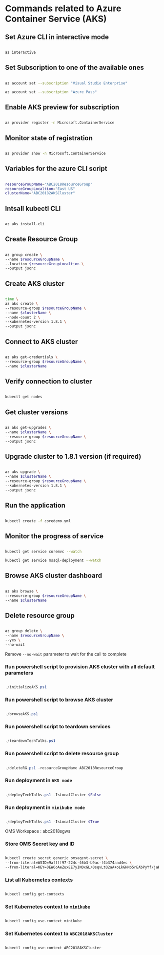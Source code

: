 # Commands related to Azure Container Service (AKS)

## Set Azure CLI in interactive mode

```bash

az interactive

```

## Set Subscription to one of the available ones

```bash

az account set --subscription "Visual Studio Enterprise"

az account set --subscription "Azure Pass"

```

## Enable AKS preview for subscription

```bash

az provider register -n Microsoft.ContainerService

```

## Monitor state of registration

```bash

az provider show -n Microsoft.ContainerService

```

## Variables for the azure CLI script

```bash

resourceGroupName="ABC2018ResourceGroup"
resourceGroupLocaltion="East US"
clusterName="ABC20182AKSCluster"

```

## Intsall kubectl CLI

```bash

az aks install-cli

```

## Create Resource Group

```bash

az group create \
--name $resourceGroupName \
--location $resourceGroupLocaltion \
--output jsonc

```

## Create AKS cluster

```bash

time \
az aks create \
--resource-group $resourceGroupName \
--name $clusterName \
--node-count 2 \
--kubernetes-version 1.8.1 \
--output jsonc

```

## Connect to AKS cluster

```bash

az aks get-credentials \
--resource-group $resourceGroupName \
--name $clusterName

```

## Verify connection to cluster

```bash

kubectl get nodes

```

## Get cluster versions

```bash

az aks get-upgrades \
--name $clusterName \
--resource-group $resourceGroupName \
--output jsonc

```

## Upgrade cluster to 1.8.1 version (if required)

```bash

az aks upgrade \
--name $clusterName \
--resource-group $resourceGroupName \
--kubernetes-version 1.8.1 \
--output jsonc

```

## Run the application

```bash

kubectl create -f coredemo.yml

```

## Monitor the progress of service

```bash

kubectl get service coremvc --watch

kubectl get service mssql-deployment --watch

```

## Browse AKS cluster dashboard

```bash

az aks browse \
--resource-group $resourceGroupName \
--name $clusterName

```

## Delete resource group

```bash

az group delete \
--name $resourceGroupName \
--yes \
--no-wait

```

Remove `--no-wait` parameter to wait for the call to complete

### Run powershell script to provision AKS cluster with all default parameters

```powershell

./initializeAKS.ps1

```

### Run powershell script to browse AKS cluster

```powershell

./browseAKS.ps1

```

### Run powershell script to teardown services

```powershell

./teardownTechTalks.ps1

```

### Run powershell script to delete resource group

```powershell

./deleteRG.ps1 -resourceGroupName ABC2018ResourceGroup

```

### Run deployment in `AKS mode`

```powershell

./deployTechTalks.ps1 -IsLocalCluster $False

```

### Run deployment in `minikube mode`

```powershell

./deployTechTalks.ps1 -IsLocalCluster $True

```

OMS Workspace : abc2018sgws

### Store OMS Secret key and ID

```bash

kubectl create secret generic omsagent-secret \
--from-literal=WSID=9affff97-224c-46b3-b9ac-f4b374aad4ec \
--from-literal=KEY=0EWOoAeZuxEE7yINOxGL/0sqvLtQ2aA+oLkGHNb5rEAbPyYf/jaHFL11jgL2fMk8I3uUFhjrZRZ9AGcnetlwxg==
```

### List all Kubernetes contexts

```bash

kubectl config get-contexts

```

### Set Kubernetes context to `minikube`

```bash

kubectl config use-context minikube

```

### Set Kubernetes context to `ABC2018AKSCluster`

```bash

kubectl config use-context ABC2018AKSCluster

```